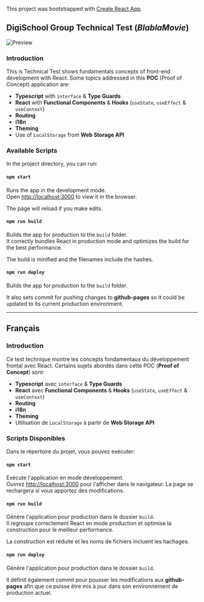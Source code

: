 This project was bootstrapped with [Create React App](https://github.com/facebook/create-react-app).

## DigiSchool Group Technical Test (**_BlablaMovie_**)

![Preview](https://i.imgur.com/5g12QFp.png)

### Introduction

This is Technical Test shows fundamentals concepts of front-end development with React. Some topics addressed in this **POC** (Proof of Concept) application are:
* **Typescript** with `interface` & **Type Guards**
* **React** with **Functional Components** & **Hooks** (`useState`, `useEffect` & `useContext`)
* **Routing**
* **i18n**
* **Theming**
* Use of `LocalStorage` from **Web Storage API**

### Available Scripts

In the project directory, you can run:

#### `npm start`

Runs the app in the development mode.<br />
Open [http://localhost:3000](http://localhost:3000) to view it in the browser.

The page will reload if you make edits.

#### `npm run build`

Builds the app for production to the `build` folder.<br />
It correctly bundles React in production mode and optimizes the build for the best performance.

The build is minified and the filenames include the hashes.<br />

#### `npm run deploy`

Builds the app for production to the `build` folder.<br />

It also sets commit for pushing changes to **github-pages** so it could be updated to its current production environment.

---

## Français

### Introduction

Ce test technique montre les concepts fondamentaux du développement frontal avec React. Certains sujets abordés dans cette POC (**Proof of Concept**) sont:
* **Typescript** avec `interface` & **Type Guards**
* **React** avec **Functional Components** & **Hooks** (`useState`, `useEffect` & `useContext`)
* **Routing**
* **i18n**
* **Theming**
* Utilisation de `LocalStorage` à partir de **Web Storage API**

### Scripts Disponibles

Dans le répertoire du projet, vous pouvez exécuter:

#### `npm start`

Exécute l'application en mode développement. <br />
Ouvrez [http://localhost:3000](http://localhost:3000) pour l'afficher dans le navigateur.
La page se rechargera si vous apportez des modifications.

#### `npm run build`

Génère l'application pour production dans le dossier `build`. <br />
Il regroupe correctement React en mode production et optimise la construction pour le meilleur performance.

La construction est réduite et les noms de fichiers incluent les hachages.

#### `npm run deploy`

Génère l'application pour production dans le dossier `build`. <br />

Il définit également commit pour pousser les modifications aux **github-pages** afin que ce puisse être mis à jour dans son environnement de production actuel.